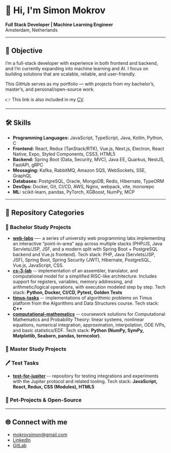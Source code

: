 # 👋 Hi, I'm Simon Mokrov  

**Full Stack Developer | Machine Learning Engineer**  
Amsterdam, Netherlands  

---

## 🎯 Objective  
I’m a full-stack developer with experience in both frontend and backend, and I’m currently expanding into machine learning and AI. I focus on building solutions that are scalable, reliable, and user-friendly.

This GitHub serves as my portfolio — with projects from my bachelor’s, master’s, and personal/open-source work.

👉 This link is also included in my [CV](./CVs/Mokrov_Simon_Fullstack_CV.pdf).

---

## 🛠 Skills  
- **Programming Languages:** JavaScript, TypeScript, Java, Kotlin, Python, C
- **Frontend:** React, Redux (TanStack/RTK), Vue.js, Next.js, Electron, React Native, Expo, Styled Components, CSS3, HTML5
- **Backend:** Spring Boot (Data, Security, MVC), Java EE, Quarkus, NestJS, FastAPI, gRPC 
- **Messaging:** Kafka, RabbitMQ, Amazon SQS, WebSockets, SSE, GraphQL 
- **Databases:** PostgreSQL, Oracle, MongoDB, Redis, Hibernate, TypeORM
- **DevOps:** Docker, Git, CI/CD, AWS, Nginx, webpack, vite, monorepo
- **ML:** scikit-learn, pandas, PyTorch, XGBoost, NumPy, MCP

---

## 📂 Repository Categories  

### 📘 Bachelor Study Projects  
- **[web-labs](https://github.com/semwett0301/web-labs)** —- a series of university web programming labs implementing an interactive “point-in-area” app across multiple stacks (PHP/JS, Java Servlets/JSP, JSF, and a modern split with Spring Boot + PostgreSQL backend and Vue.js frontend). Tech stack: PHP, Java (Servlets/JSP, JSF), Spring Boot, Spring Security (JWT), Hibernate, PostgreSQL, Vue.js, JavaScript, CSS.
- **[cs-3-lab](https://github.com/semwett0301/cs-3-lab)** -- implementation of an assembler, translator, and computational model for a simplified RISC-like architecture. Includes support for registers, variables, memory addressing, and arithmetic/logical operations, with execution modeled step by step. Tech stack: **Python, Docker, CI/CD, Pytest, Golden Tests**
- **[timus-tasks](https://github.com/semwett0301/timus-tasks)** -- implementations of algorithmic problems on Timus platform from the Algorithms and Data Structures course. Tech stack: **C++**
- **[computational-mathematics](https://github.com/semwett0301/computational-mathematics)** -- coursework solutions for Computational Mathematics and Probability Theory: linear systems, nonlinear equations, numerical integration, approximation, interpolation, ODE IVPs, and basic statistics/EDF. Tech stack: **Python (NumPy, SymPy, Matplotlib, Seaborn, pandas, termcolor)**.

### 📗 Master Study Projects  
  
### 🖊️ Test Tasks 
- **[test-for-jupiter](https://github.com/semwett0301/test-for-jupiter)** -- repository for testing integrations and experiments with the Jupiter protocol and related tooling. Tech stack: **JavaScript, React, Redux, CSS (Modules), HTML5**

### 🐾 Pet-Projects & Open-Source  


---

## 🌐 Connect with me  
- mokrovsimon@gmail.com
- [LinkedIn](https://www.linkedin.com/in/sem-wett)  
- [GitLab](https://gitlab.com/semen.mokrov)  
